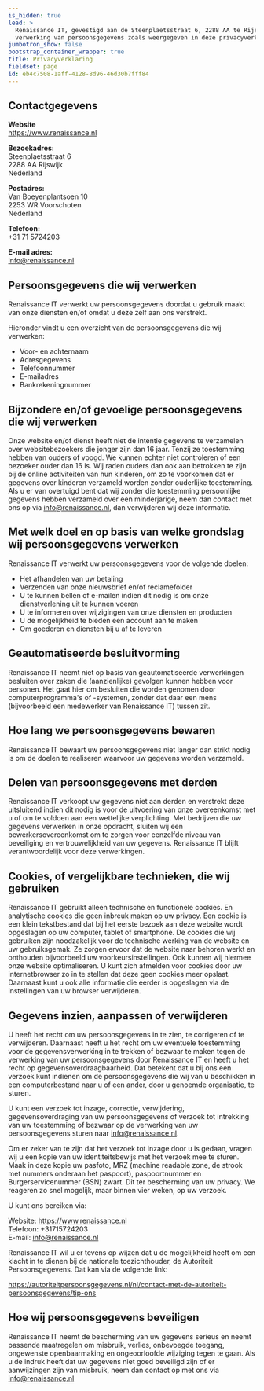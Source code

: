 ```yaml
---
is_hidden: true
lead: >
  Renaissance IT, gevestigd aan de Steenplaetsstraat 6, 2288 AA te Rijswijk, is verantwoordelijk voor de
  verwerking van persoonsgegevens zoals weergegeven in deze privacyverklaring.
jumbotron_show: false
bootstrap_container_wrapper: true
title: Privacyverklaring
fieldset: page
id: eb4c7508-1aff-4128-8d96-46d30b7fff84
---
```

## Contactgegevens

**Website**<br>
<https://www.renaissance.nl>

**Bezoekadres:**<br>
Steenplaetsstraat 6<br>
2288 AA  Rijswijk<br>
Nederland<br>

**Postadres:**<br>
Van Boeyenplantsoen 10<br>
2253 WR  Voorschoten<br>
Nederland<br>

**Telefoon:**<br>
+31 71 5724203

**E-mail adres:**<br>
<info@renaissance.nl>

## Persoonsgegevens die wij verwerken

Renaissance IT verwerkt uw persoonsgegevens doordat u gebruik maakt van onze diensten en/of omdat u deze zelf aan ons verstrekt.

Hieronder vindt u een overzicht van de persoonsgegevens die wij verwerken:

- Voor- en achternaam
- Adresgegevens
- Telefoonnummer
- E-mailadres
- Bankrekeningnummer

## Bijzondere en/of gevoelige persoonsgegevens die wij verwerken

Onze website en/of dienst heeft niet de intentie gegevens te verzamelen over websitebezoekers die jonger zijn dan 16 jaar. Tenzij ze toestemming hebben van ouders of voogd. We kunnen echter niet controleren of een bezoeker ouder dan 16 is. Wij raden ouders dan ook aan betrokken te zijn bij de online activiteiten van hun kinderen, om zo te voorkomen dat er gegevens over kinderen verzameld worden zonder ouderlijke toestemming. Als u er van overtuigd bent dat wij zonder die toestemming persoonlijke gegevens hebben verzameld over een minderjarige, neem dan contact met ons op via <info@renaissance.nl>, dan verwijderen wij deze informatie.

## Met welk doel en op basis van welke grondslag wij persoonsgegevens verwerken

Renaissance IT verwerkt uw persoonsgegevens voor de volgende doelen:

- Het afhandelen van uw betaling
- Verzenden van onze nieuwsbrief en/of reclamefolder
- U te kunnen bellen of e-mailen indien dit nodig is om onze dienstverlening uit te kunnen voeren
- U te informeren over wijzigingen van onze diensten en producten
- U de mogelijkheid te bieden een account aan te maken
- Om goederen en diensten bij u af te leveren

## Geautomatiseerde besluitvorming

Renaissance IT neemt niet op basis van geautomatiseerde verwerkingen besluiten over zaken die (aanzienlijke) gevolgen kunnen hebben voor personen. Het gaat hier om besluiten die worden genomen door computerprogramma's of -systemen, zonder dat daar een mens (bijvoorbeeld een medewerker van Renaissance IT) tussen zit. 

## Hoe lang we persoonsgegevens bewaren

Renaissance IT bewaart uw persoonsgegevens niet langer dan strikt nodig is om de doelen te realiseren waarvoor uw gegevens worden verzameld.

## Delen van persoonsgegevens met derden

Renaissance IT verkoopt uw gegevens niet aan derden en verstrekt deze uitsluitend indien dit nodig is voor de uitvoering van onze overeenkomst met u of om te voldoen aan een wettelijke verplichting. Met bedrijven die uw gegevens verwerken in onze opdracht, sluiten wij een bewerkersovereenkomst om te zorgen voor eenzelfde niveau van beveiliging en vertrouwelijkheid van uw gegevens. Renaissance IT blijft verantwoordelijk voor deze verwerkingen.

## Cookies, of vergelijkbare technieken, die wij gebruiken

Renaissance IT gebruikt alleen technische en functionele cookies. En analytische cookies die geen inbreuk maken op uw privacy. Een cookie is een klein tekstbestand dat bij het eerste bezoek aan deze website wordt opgeslagen op uw computer, tablet of smartphone. De cookies die wij gebruiken zijn noodzakelijk voor de technische werking van de website en uw gebruiksgemak. Ze zorgen ervoor dat de website naar behoren werkt en onthouden bijvoorbeeld uw voorkeursinstellingen. Ook kunnen wij hiermee onze website optimaliseren. U kunt zich afmelden voor cookies door uw internetbrowser zo in te stellen dat deze geen cookies meer opslaat. Daarnaast kunt u ook alle informatie die eerder is opgeslagen via de instellingen van uw browser verwijderen.


## Gegevens inzien, aanpassen of verwijderen 

U heeft het recht om uw persoonsgegevens in te zien, te corrigeren of te verwijderen. Daarnaast heeft u het recht om uw eventuele toestemming voor de gegevensverwerking in te trekken of bezwaar te maken tegen de verwerking van uw persoonsgegevens door Renaissance IT en heeft u het recht op gegevensoverdraagbaarheid. Dat betekent dat u bij ons een verzoek kunt indienen om de persoonsgegevens die wij van u beschikken in een computerbestand naar u of een ander, door u genoemde organisatie, te sturen.

U kunt een verzoek tot inzage, correctie, verwijdering, gegevensoverdraging van uw persoonsgegevens of verzoek tot intrekking van uw toestemming of bezwaar op de verwerking van uw persoonsgegevens sturen naar <info@renaissance.nl>.

Om er zeker van te zijn dat het verzoek tot inzage door u is gedaan, vragen wij u een kopie van uw identiteitsbewijs met het verzoek mee te sturen. Maak in deze kopie uw pasfoto, MRZ (machine readable zone, de strook met nummers onderaan het paspoort), paspoortnummer en Burgerservicenummer (BSN) zwart. Dit ter bescherming van uw privacy. We reageren zo snel mogelijk, maar binnen vier weken, op uw verzoek.

U kunt ons bereiken via:

Website: <https://www.renaissance.nl> <br>
Telefoon: +31715724203 <br>
E-mail: <info@renaissance.nl> 

Renaissance IT wil u er tevens op wijzen dat u de mogelijkheid heeft om een klacht in te dienen bij de nationale toezichthouder, de Autoriteit Persoonsgegevens. Dat kan via de volgende link: 

<https://autoriteitpersoonsgegevens.nl/nl/contact-met-de-autoriteit-persoonsgegevens/tip-ons>


## Hoe wij persoonsgegevens beveiligen

Renaissance IT neemt de bescherming van uw gegevens serieus en neemt passende maatregelen om misbruik, verlies, onbevoegde toegang, ongewenste openbaarmaking en ongeoorloofde wijziging tegen te gaan. Als u de indruk heeft dat uw gegevens niet goed beveiligd zijn of er aanwijzingen zijn van misbruik, neem dan contact op met ons via <info@renaissance.nl>
